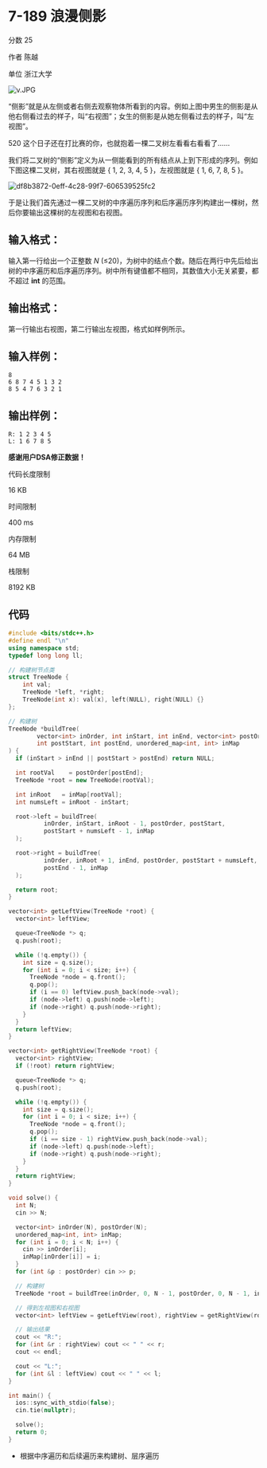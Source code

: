 # **7-189 浪漫侧影**

分数 25

作者 陈越

单位 浙江大学

![v.JPG](https://gitee.com/chen-houchao/images/raw/master/img/20250221202435177.jpeg)

“侧影”就是从左侧或者右侧去观察物体所看到的内容。例如上图中男生的侧影是从他右侧看过去的样子，叫“右视图”；女生的侧影是从她左侧看过去的样子，叫“左视图”。

520 这个日子还在打比赛的你，也就抱着一棵二叉树左看看右看看了……

我们将二叉树的“侧影”定义为从一侧能看到的所有结点从上到下形成的序列。例如下图这棵二叉树，其右视图就是 { 1, 2, 3, 4, 5 }，左视图就是 { 1, 6, 7, 8, 5 }。

![df8b3872-0eff-4c28-99f7-606539525fc2](https://gitee.com/chen-houchao/images/raw/master/img/20250221203749603.png)

于是让我们首先通过一棵二叉树的中序遍历序列和后序遍历序列构建出一棵树，然后你要输出这棵树的左视图和右视图。

## 输入格式：

输入第一行给出一个正整数 *N* (≤20)，为树中的结点个数。随后在两行中先后给出树的中序遍历和后序遍历序列。树中所有键值都不相同，其数值大小无关紧要，都不超过 **int** 的范围。

## 输出格式：

第一行输出右视图，第二行输出左视图，格式如样例所示。

## 输入样例：

```in
8
6 8 7 4 5 1 3 2
8 5 4 7 6 3 2 1
```

## 输出样例：

```out
R: 1 2 3 4 5
L: 1 6 7 8 5
```

**感谢用户DSA修正数据！**

代码长度限制

16 KB

时间限制

400 ms

内存限制

64 MB

栈限制

8192 KB

## 代码

```cpp
#include <bits/stdc++.h>
#define endl "\n"
using namespace std;
typedef long long ll;

// 构建树节点类
struct TreeNode {
    int val;
    TreeNode *left, *right;
    TreeNode(int x): val(x), left(NULL), right(NULL) {}
};

// 构建树
TreeNode *buildTree(
        vector<int> inOrder, int inStart, int inEnd, vector<int> postOrder,
        int postStart, int postEnd, unordered_map<int, int> inMap
) {
  if (inStart > inEnd || postStart > postEnd) return NULL;

  int rootVal    = postOrder[postEnd];
  TreeNode *root = new TreeNode(rootVal);

  int inRoot   = inMap[rootVal];
  int numsLeft = inRoot - inStart;

  root->left = buildTree(
          inOrder, inStart, inRoot - 1, postOrder, postStart,
          postStart + numsLeft - 1, inMap
  );

  root->right = buildTree(
          inOrder, inRoot + 1, inEnd, postOrder, postStart + numsLeft,
          postEnd - 1, inMap
  );

  return root;
}

vector<int> getLeftView(TreeNode *root) {
  vector<int> leftView;

  queue<TreeNode *> q;
  q.push(root);

  while (!q.empty()) {
    int size = q.size();
    for (int i = 0; i < size; i++) {
      TreeNode *node = q.front();
      q.pop();
      if (i == 0) leftView.push_back(node->val);
      if (node->left) q.push(node->left);
      if (node->right) q.push(node->right);
    }
  }
  return leftView;
}

vector<int> getRightView(TreeNode *root) {
  vector<int> rightView;
  if (!root) return rightView;

  queue<TreeNode *> q;
  q.push(root);

  while (!q.empty()) {
    int size = q.size();
    for (int i = 0; i < size; i++) {
      TreeNode *node = q.front();
      q.pop();
      if (i == size - 1) rightView.push_back(node->val);
      if (node->left) q.push(node->left);
      if (node->right) q.push(node->right);
    }
  }
  return rightView;
}

void solve() {
  int N;
  cin >> N;

  vector<int> inOrder(N), postOrder(N);
  unordered_map<int, int> inMap;
  for (int i = 0; i < N; i++) {
    cin >> inOrder[i];
    inMap[inOrder[i]] = i;
  }
  for (int &p : postOrder) cin >> p;

  // 构建树
  TreeNode *root = buildTree(inOrder, 0, N - 1, postOrder, 0, N - 1, inMap);

  // 得到左视图和右视图
  vector<int> leftView = getLeftView(root), rightView = getRightView(root);

  // 输出结果
  cout << "R:";
  for (int &r : rightView) cout << " " << r;
  cout << endl;

  cout << "L:";
  for (int &l : leftView) cout << " " << l;
}

int main() {
  ios::sync_with_stdio(false);
  cin.tie(nullptr);

  solve();
  return 0;
}
```

- 根据中序遍历和后续遍历来构建树、层序遍历